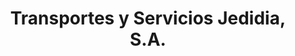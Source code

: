 ---
title: "Transportes y Servicios Jedidia, S.A."
url: /david/transportes-y-servicios-jedidia-s-a/
shop: Mieten
---